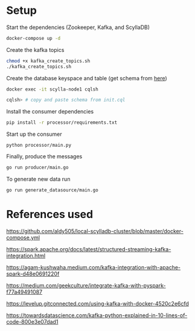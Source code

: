 # Setup

Start the dependencies (Zookeeper, Kafka, and ScyllaDB)

```bash
docker-compose up -d
```

Create the kafka topics

```bash
chmod +x kafka_create_topics.sh
./kafka_create_topics.sh
```

Create the database keyspace and table (get schema from [here](init.cql))

```bash
docker exec -it scylla-node1 cqlsh

cqlsh> # copy and paste schema from init.cql
```

Install the consumer dependencies

```bash
pip install -r processor/requirements.txt
```

Start up the consumer

```
python processor/main.py
```

Finally, produce the messages

```bash
go run producer/main.go
```

To generate new data run

```bash
go run generate_datasource/main.go
```

# References used

https://github.com/aldy505/local-scylladb-cluster/blob/master/docker-compose.yml

https://spark.apache.org/docs/latest/structured-streaming-kafka-integration.html

https://agam-kushwaha.medium.com/kafka-integration-with-apache-spark-d48e0691220f

https://medium.com/geekculture/integrate-kafka-with-pyspark-f77a49491087

https://levelup.gitconnected.com/using-kafka-with-docker-4520c2e6cfd

https://towardsdatascience.com/kafka-python-explained-in-10-lines-of-code-800e3e07dad1